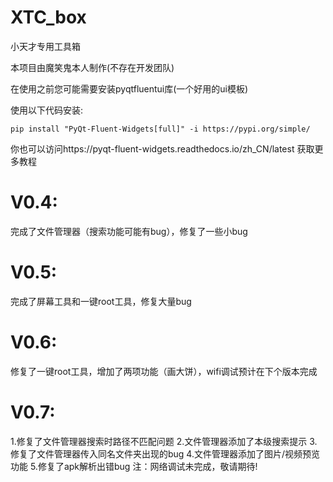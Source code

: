 # XTC_box
小天才专用工具箱

本项目由魔笑鬼本人制作(不存在开发团队)

在使用之前您可能需要安装pyqtfluentui库(一个好用的ui模板)

使用以下代码安装:
```shell
pip install "PyQt-Fluent-Widgets[full]" -i https://pypi.org/simple/
```

你也可以访问https://pyqt-fluent-widgets.readthedocs.io/zh_CN/latest 获取更多教程

# V0.4:
完成了文件管理器（搜索功能可能有bug），修复了一些小bug

# V0.5:
完成了屏幕工具和一键root工具，修复大量bug

# V0.6:
修复了一键root工具，增加了两项功能（画大饼），wifi调试预计在下个版本完成

# V0.7:
1.修复了文件管理器搜索时路径不匹配问题    2.文件管理器添加了本级搜索提示    3.修复了文件管理器传入同名文件夹出现的bug    4.文件管理器添加了图片/视频预览功能 
   5.修复了apk解析出错bug    注：网络调试未完成，敬请期待!
